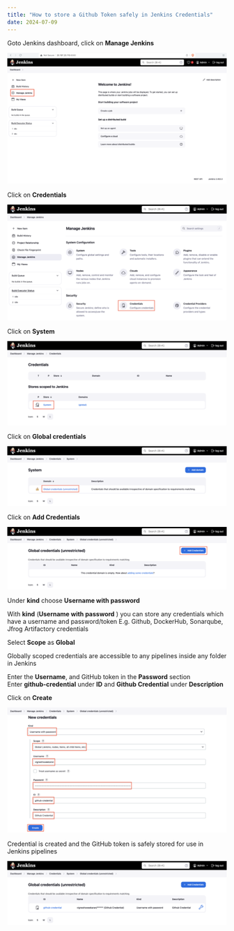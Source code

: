```yaml
---
title: "How to store a Github Token safely in Jenkins Credentials"
date: 2024-07-09
---
```


Goto Jenkins dashboard, click on **Manage Jenkins**

![](images/jenkins-dashboard-manage-jenkins-1024x611.png)

Click on **Credentials**

![](images/jenkins-mj-credentials-1024x537.png)

Click on **System**

![](images/jenkins-cred-system-1024x394.png)

Click on **Global credentials**

![](images/jenkins-cred-global-1024x277.png)

Click on **Add Credentials**

![](images/jenkins-cred-add-credential-1024x291.png)

Under **kind** choose **Username with password**

With **kind** (**Username with password** ) you can store any credentials which have a username and password/token E.g. Github, DockerHub, Sonarqube, Jfrog Artifactory credentials

Select **Scope** as **Global**

Globally scoped credentials are accessible to any pipelines inside any folder in Jenkins

Enter the **Username**, and GitHub token in the **Password** section  
Enter **github-credential** under **ID** and **Github Credential** under **Description**

Click on **Create**

![](images/jenkins-cred-github-1024x583.png)

Credential is created and the GitHub token is safely stored for use in Jenkins pipelines

![](images/jenkins-cred-github-created-1024x299.png)
